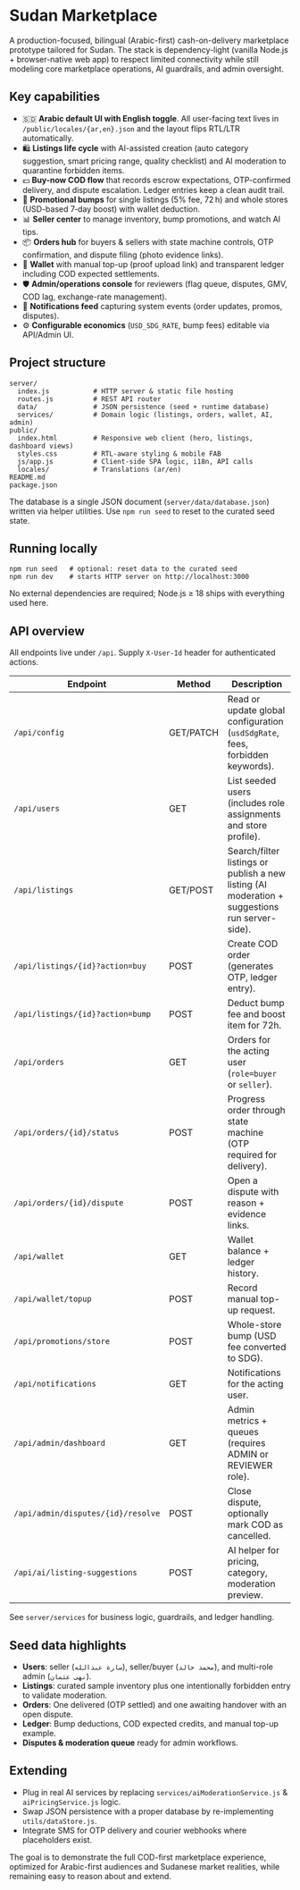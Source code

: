 # Sudan Marketplace

A production-focused, bilingual (Arabic-first) cash-on-delivery marketplace prototype tailored for Sudan. The stack is dependency-light (vanilla Node.js + browser-native web app) to respect limited connectivity while still modeling core marketplace operations, AI guardrails, and admin oversight.

## Key capabilities

- 🇸🇩 **Arabic default UI with English toggle**. All user-facing text lives in `/public/locales/{ar,en}.json` and the layout flips RTL/LTR automatically.
- 🛍️ **Listings life cycle** with AI-assisted creation (auto category suggestion, smart pricing range, quality checklist) and AI moderation to quarantine forbidden items.
- 💵 **Buy-now COD flow** that records escrow expectations, OTP-confirmed delivery, and dispute escalation. Ledger entries keep a clean audit trail.
- 🚚 **Promotional bumps** for single listings (5% fee, 72 h) and whole stores (USD-based 7‑day boost) with wallet deduction.
- 📊 **Seller center** to manage inventory, bump promotions, and watch AI tips.
- 📦 **Orders hub** for buyers & sellers with state machine controls, OTP confirmation, and dispute filing (photo evidence links).
- 👛 **Wallet** with manual top-up (proof upload link) and transparent ledger including COD expected settlements.
- 🛡️ **Admin/operations console** for reviewers (flag queue, disputes, GMV, COD lag, exchange-rate management).
- 🔔 **Notifications feed** capturing system events (order updates, promos, disputes).
- ⚙️ **Configurable economics** (`USD_SDG_RATE`, bump fees) editable via API/Admin UI.

## Project structure

```
server/
  index.js           # HTTP server & static file hosting
  routes.js          # REST API router
  data/              # JSON persistence (seed + runtime database)
  services/          # Domain logic (listings, orders, wallet, AI, admin)
public/
  index.html         # Responsive web client (hero, listings, dashboard views)
  styles.css         # RTL-aware styling & mobile FAB
  js/app.js          # Client-side SPA logic, i18n, API calls
  locales/           # Translations (ar/en)
README.md
package.json
```

The database is a single JSON document (`server/data/database.json`) written via helper utilities. Use `npm run seed` to reset to the curated seed state.

## Running locally

```
npm run seed   # optional: reset data to the curated seed
npm run dev    # starts HTTP server on http://localhost:3000
```

No external dependencies are required; Node.js ≥ 18 ships with everything used here.

## API overview

All endpoints live under `/api`. Supply `X-User-Id` header for authenticated actions.

| Endpoint | Method | Description |
| --- | --- | --- |
| `/api/config` | GET/PATCH | Read or update global configuration (`usdSdgRate`, fees, forbidden keywords). |
| `/api/users` | GET | List seeded users (includes role assignments and store profile). |
| `/api/listings` | GET/POST | Search/filter listings or publish a new listing (AI moderation + suggestions run server-side). |
| `/api/listings/{id}?action=buy` | POST | Create COD order (generates OTP, ledger entry). |
| `/api/listings/{id}?action=bump` | POST | Deduct bump fee and boost item for 72h. |
| `/api/orders` | GET | Orders for the acting user (`role=buyer` or `seller`). |
| `/api/orders/{id}/status` | POST | Progress order through state machine (OTP required for delivery). |
| `/api/orders/{id}/dispute` | POST | Open a dispute with reason + evidence links. |
| `/api/wallet` | GET | Wallet balance + ledger history. |
| `/api/wallet/topup` | POST | Record manual top-up request. |
| `/api/promotions/store` | POST | Whole-store bump (USD fee converted to SDG). |
| `/api/notifications` | GET | Notifications for the acting user. |
| `/api/admin/dashboard` | GET | Admin metrics + queues (requires ADMIN or REVIEWER role). |
| `/api/admin/disputes/{id}/resolve` | POST | Close dispute, optionally mark COD as cancelled. |
| `/api/ai/listing-suggestions` | POST | AI helper for pricing, category, moderation preview. |

See `server/services` for business logic, guardrails, and ledger handling.

## Seed data highlights

- **Users**: seller (`سارة عبدالله`), seller/buyer (`محمد خالد`), and multi-role admin (`نهى عثمان`).
- **Listings**: curated sample inventory plus one intentionally forbidden entry to validate moderation.
- **Orders**: One delivered (OTP settled) and one awaiting handover with an open dispute.
- **Ledger**: Bump deductions, COD expected credits, and manual top-up example.
- **Disputes & moderation queue** ready for admin workflows.

## Extending

- Plug in real AI services by replacing `services/aiModerationService.js` & `aiPricingService.js` logic.
- Swap JSON persistence with a proper database by re-implementing `utils/dataStore.js`.
- Integrate SMS for OTP delivery and courier webhooks where placeholders exist.

The goal is to demonstrate the full COD-first marketplace experience, optimized for Arabic-first audiences and Sudanese market realities, while remaining easy to reason about and extend.
